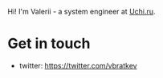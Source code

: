 Hi!
I'm Valerii - a system engineer at [Uchi.ru](https://github.com/uchiru).

# Get in touch
* twitter: https://twitter.com/vbratkev

